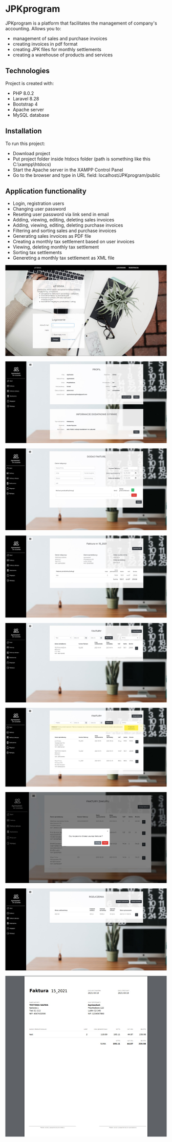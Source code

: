 # JPKprogram
JPKprogram is a platform that facilitates the management of company's accounting. Allows you to:
* management of sales and purchase invoices
* creating invoices in pdf format
* creating JPK files for monthly settlements
* creating a warehouse of products and services
	
## Technologies
Project is created with:
* PHP 8.0.2
* Laravel 8.28
* Bootstrap 4
* Apache server
* MySQL database
	
## Installation
To run this project:

* Download project
* Put project folder inside htdocs folder (path is something like this C:\xampp\htdocs)
* Start the Apache server in the XAMPP Control Panel
* Go to the browser and type in URL field: localhost/JPKprogram/public

## Application functionality
* Login, registration users
* Changing user password
* Reseting user password via link send in email
* Adding, viewing, editing, deleting sales invoices
* Adding, viewing, editing, deleting purchase invoices
* Filtering and sorting sales and purchase invoices
* Generating sales invoices as PDF file
* Creating a monthly tax settlement based on user invoices
* Viewing, deleting monthly tax settlement
* Sorting tax settlements
* Genereting a monthly tax settlement as XML file

![Welocme Pagw](./images/1.jpg)

![ProfilePage](./images/5.jpg)

![Add Invoice Pagw](./images/2.jpg)

![Invoice Pagw](./images/4.jpg)

![Invoices Pagw](./images/7.jpg)

![Warning Invoices Pagw](./images/8.jpg)

![Delete Invoice Pagw](./images/6.jpg)

![Tax Settlement Pagw](./images/3.jpg)

![Invoice PDF](./images/9.jpg)
